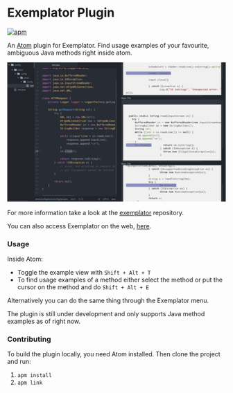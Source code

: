 # Exemplator Plugin
[![apm](https://img.shields.io/apm/v/vim-mode.svg?maxAge=2592000)](https://atom.io/packages/exemplator-plugin)

An [Atom](https://atom.io/) plugin for Exemplator. Find usage examples of your favourite, ambiguous Java methods right inside atom.

![](https://github.com/exemplator/exemplator-plugin/blob/readme/pictures/exemplator-plugin.png?raw=true)

For more information take a look at the [exemplator](https://github.com/exemplator/exemplator) repository.

You can also access Exemplator on the web, [here](http://exemplator.xyz).

### Usage

Inside Atom:
- Toggle the example view with ```Shift + Alt + T```  
- To find usage examples of a method either select the method or put the cursor on the method and do ```Shift + Alt + E```

Alternatively you can do the same thing through the Exemplator menu.

The plugin is still under development and only supports Java method examples as of right now.

### Contributing

To build the plugin locally, you need Atom installed. Then clone the project and run:

1. ```apm install```
2. ```apm link```
